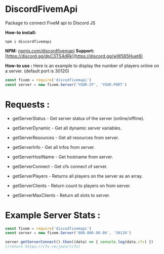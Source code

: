 # DiscordFivemApi
Package to connect FiveM api to Discord JS

**How-to install:**

```
npm i discordfivemapi
```

**NPM:** [npmjs.com/discordfivemapi](https://www.npmjs.com/package/discordfivemapi)
**Support:** [https://discord.gg/dpC3TS4dRk](https://discord.gg/wW565Huet6)

**How-to use :** 
Here is an example to display the number of players online on a server.
(default port is 30120)

```js
const fivem = require('discodfivemapi')
const server = new fivem.Server('YOUR-IP', 'YOUR-PORT')
```

# Requests :
- getServerStatus - Get server status of the server (online/offline).

- getServerDynamic - Get all dynamic server variables.
- getServerResources - Get all resources from server.
- getServerInfo - Get all infos from server.
- getServerHostName - Get hostname from server.
- getServerConnect - Get cfx connect of server.

- getServerPlayers - Returns all players on the server as an array.
- getServerClients - Return count to players on from server.
- getServerMaxClients - Return all slots to server.

# **Example Server Stats** :

```js
const fivem = require('discodfivemapi')
const server = new fivem.Server('000.000.00.00', '30120')

server.getServerConnect().then((data) => { console.log(data.cfx) })
//return https://cfx.re/join/(cfx)
```

